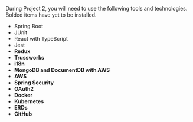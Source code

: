 During Project 2, you will need to use the following tools and technologies. Bolded items have yet to be installed.

- Spring Boot
- JUnit
- React with TypeScript
- Jest
- **Redux**
- **Trussworks**
- **i18n**
- **MongoDB and DocumentDB with AWS**
- **AWS**
- **Spring Security**
- **OAuth2**
- **Docker**
- **Kubernetes**
- **ERDs**
- **GitHub**
